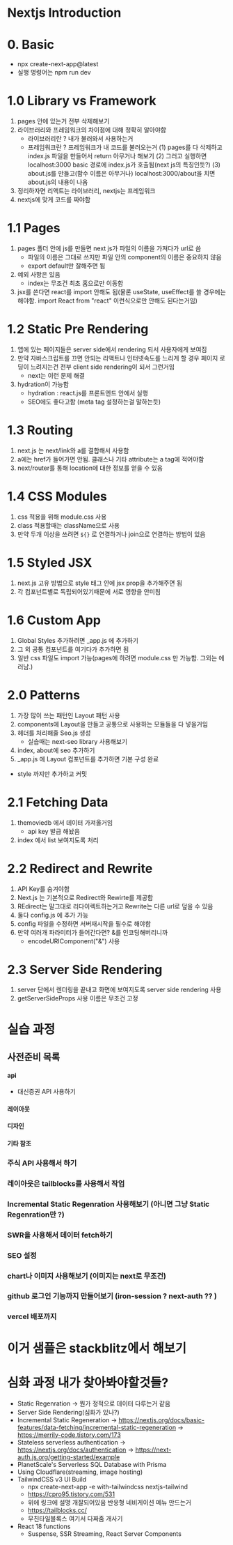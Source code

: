# Nextjs Introduction

# 0. Basic
- npx create-next-app@latest
- 실행 명령어는 npm run dev

# 1.0 Library vs Framework
1) pages 안에 있는거 전부 삭제해보기
2) 라이브러리와 프레임워크의 차이점에 대해 정확히 알아야함
    - 라이브러리란 ? 내가 불러와서 사용하는거
    - 프레임워크란 ? 프레임워크가 내 코드를 불러오는거
    (1) pages를 다 삭제하고 index.js 파일을 만들어서 return 아무거나 해보기
    (2) 그러고 실행하면 localhost:3000 basic 경로에 index.js가 호출됨(next js의 특징인듯?)
    (3) about.js를 만들고(함수 이름은 아무거나) localhost:3000/about을 치면 about.js의 내용이 나옴
3) 정리하자면 리액트는 라이브러리, nextjs는 프레임워크
4) nextjs에 맞게 코드를 짜야함

# 1.1 Pages
1) pages 폴더 안에 js를 만들면 next js가 파일의 이름을 가져다가 url로 씀
    - 파일의 이름은 그대로 쓰지만 파일 안의 component의 이름은 중요하지 않음
    - export default만 잘해주면 됨
2) 예외 사항은 있음
    - index는 무조건 최초 홈으로만 이동함
3) jsx를 쓴다면 react를 import 안해도 됨(물론 useState, useEffect를 쓸 경우에는 해야함. import React from "react" 이런식으로만 안해도 된다는거임)

# 1.2 Static Pre Rendering
1) 앱에 있는 페이지들은 server side에서 rendering 되서 사용자에게 보여짐
2) 만약 자바스크립트를 끄면 안되는 리액트나 인터넷속도를 느리게 할 경우 페이지 로딩이 느려지는건 전부 client side rendering이 되서 그런거임
	- next는 이런 문제 해결
3) hydration이 가능함
	- hydration : react.js를 프론트엔드 안에서 실행
	- SEO에도 좋다고함 (meta tag 설정하는걸 말하는듯)
	
# 1.3 Routing
1) next.js 는 next/link와 a를 결합해서 사용함
2) a에는 href가 들어가면 안됨. 클래스나 기타 attribute는 a tag에 적어야함
3) next/router를 통해 location에 대한 정보를 얻을 수 있음

# 1.4 CSS Modules
1) css 적용을 위해 module.css 사용
2) class 적용할때는 className으로 사용
3) 만약 두개 이상을 쓰려면 `${}` 로 연결하거나 join으로 연결하는 방법이 있음

# 1.5 Styled JSX
1) next.js 고유 방법으로 style 태그 안에 jsx prop을 추가해주면 됨
2) 각 컴포넌트별로 독립되어있기때문에 서로 영향을 안미침

# 1.6 Custom App
1) Global Styles 추가하려면 _app.js 에 추가하기
2) 그 외 공통 컴포넌트를 여기다가 추가하면 됨
3) 일반 css 파일도 import 가능(pages에 하려면 module.css 만 가능함. 그외는 에러남.)


# 2.0 Patterns
1) 가장 많이 쓰는 패턴인 Layout 패턴 사용
2) components에 Layout을 만들고 공통으로 사용하는 모듈들을 다 넣을거임
3) 헤더를 처리해줄 Seo.js 생성
	- 실습때는 next-seo library 사용해보기
4) index, about에 seo 추가하기
5) _app.js 에 Layout 컴포넌트를 추가하면 기본 구성 완료
- style 까지만 추가하고 커밋


# 2.1 Fetching Data
1) themoviedb 에서 데이터 가져올거임
	- api key 발급 해놨음
2) index 에서 list 보여지도록 처리

# 2.2 Redirect and Rewrite
1) API Key를 숨겨야함
2) Next.js 는 기본적으로 Redirect와 Rewirte를 제공함
3) REdirect는 말그대로 리다이렉트하는거고 Rewrite는 다른 url로 덮을 수 있음
4) 둘다 config.js 에 추가 가능
5) config 파일을 수정하면 서버재시작을 필수로 해야함
6) 만약 여러개 파라미터가 들어간다면? &를 인코딩해버리니까
	- encodeURIComponent("&") 사용
	
# 2.3 Server Side Rendering
1) server 단에서 렌더링을 끝내고 화면에 보여지도록 server side rendering 사용
2) getServerSideProps 사용 이름은 무조건 고정

# 실습 과정
## 사전준비 목록
#### api 
- 대신증권 API 사용하기
#### 레이아웃
#### 디자인
#### 기타 참조

### 주식 API 사용해서 하기 
### 레이아웃은 tailblocks를 사용해서 작업
### Incremental Static Regenration 사용해보기 (아니면 그냥 Static Regenration만 ?)
### SWR을 사용해서 데이터 fetch하기
### SEO 설정
### chart나 이미지 사용해보기 (이미지는 next로 무조건)
### github 로그인 기능까지 만들어보기 (iron-session ? next-auth ?? )
### vercel 배포까지

# 이거 샘플은 stackblitz에서 해보기
# 심화 과정 내가 찾아봐야할것들?
- Static Regenration
    -> 뭔가 정적으로 데이터 다루는거 같음
- Server Side Rendering(심화가 있나?)
- Incremental Static Regeneration
    -> https://nextjs.org/docs/basic-features/data-fetching/incremental-static-regeneration
    -> https://merrily-code.tistory.com/173
- Stateless serverless authentication
    -> https://nextjs.org/docs/authentication
    -> https://next-auth.js.org/getting-started/example
- PlanetScale's Serverless SQL Database with Prisma
- Using Cloudflare(streaming, image hosting)
- TailwindCSS v3 UI Build
	- npx create-next-app -e with-tailwindcss nextjs-tailwind
	- https://cpro95.tistory.com/531
	- 위에 링크에 설명 개잘되어있음 반응형 네비게이션 메뉴 만드는거
	- https://tailblocks.cc/
	- 무친타일블록스 여기서 다짜줌 개사기
- React 18 functions
    - Suspense, SSR Streaming, React Server Components